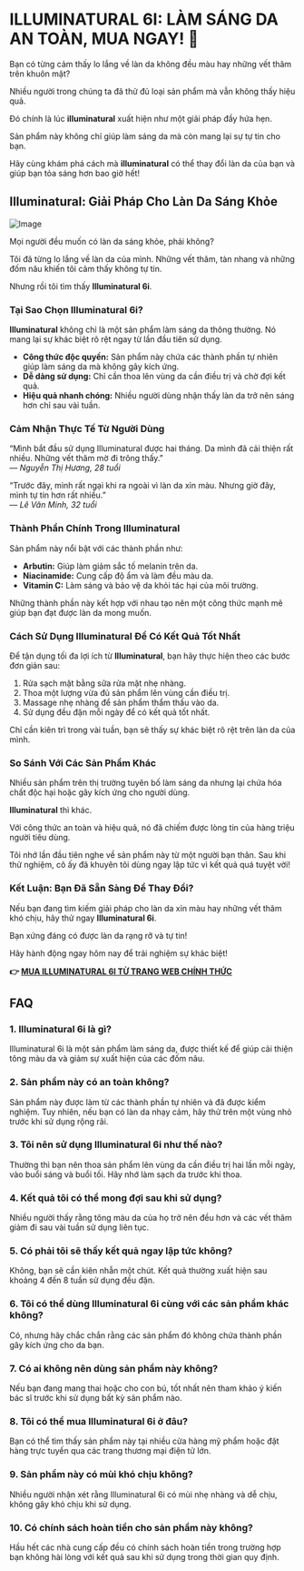 # ILLUMINATURAL 6I: LÀM SÁNG DA AN TOÀN, MUA NGAY! 🌟

Bạn có từng cảm thấy lo lắng về làn da không đều màu hay những vết thâm trên khuôn mặt? 

Nhiều người trong chúng ta đã thử đủ loại sản phẩm mà vẫn không thấy hiệu quả. 

Đó chính là lúc **illuminatural** xuất hiện như một giải pháp đầy hứa hẹn. 

Sản phẩm này không chỉ giúp làm sáng da mà còn mang lại sự tự tin cho bạn. 

Hãy cùng khám phá cách mà **illuminatural** có thể thay đổi làn da của bạn và giúp bạn tỏa sáng hơn bao giờ hết!

## Illuminatural: Giải Pháp Cho Làn Da Sáng Khỏe

![Image](https://www2.sellhealth.com/113/illuminatural_468x80-white.gif)

Mọi người đều muốn có làn da sáng khỏe, phải không? 

Tôi đã từng lo lắng về làn da của mình. Những vết thâm, tàn nhang và những đốm nâu khiến tôi cảm thấy không tự tin. 

Nhưng rồi tôi tìm thấy **Illuminatural 6i**.

### Tại Sao Chọn Illuminatural 6i?

**Illuminatural** không chỉ là một sản phẩm làm sáng da thông thường. Nó mang lại sự khác biệt rõ rệt ngay từ lần đầu tiên sử dụng.

- **Công thức độc quyền:** Sản phẩm này chứa các thành phần tự nhiên giúp làm sáng da mà không gây kích ứng.
- **Dễ dàng sử dụng:** Chỉ cần thoa lên vùng da cần điều trị và chờ đợi kết quả.
- **Hiệu quả nhanh chóng:** Nhiều người dùng nhận thấy làn da trở nên sáng hơn chỉ sau vài tuần.

### Cảm Nhận Thực Tế Từ Người Dùng

“Mình bắt đầu sử dụng Illuminatural được hai tháng. Da mình đã cải thiện rất nhiều. Những vết thâm mờ đi trông thấy.”  
— *Nguyễn Thị Hương, 28 tuổi*

“Trước đây, mình rất ngại khi ra ngoài vì làn da xỉn màu. Nhưng giờ đây, mình tự tin hơn rất nhiều.”  
— *Lê Văn Minh, 32 tuổi*

### Thành Phần Chính Trong Illuminatural

Sản phẩm này nổi bật với các thành phần như:

- **Arbutin:** Giúp làm giảm sắc tố melanin trên da.
- **Niacinamide:** Cung cấp độ ẩm và làm đều màu da.
- **Vitamin C:** Làm sáng và bảo vệ da khỏi tác hại của môi trường.

Những thành phần này kết hợp với nhau tạo nên một công thức mạnh mẽ giúp bạn đạt được làn da mong muốn.

### Cách Sử Dụng Illuminatural Để Có Kết Quả Tốt Nhất

Để tận dụng tối đa lợi ích từ **Illuminatural**, bạn hãy thực hiện theo các bước đơn giản sau:

1. Rửa sạch mặt bằng sữa rửa mặt nhẹ nhàng.
2. Thoa một lượng vừa đủ sản phẩm lên vùng cần điều trị.
3. Massage nhẹ nhàng để sản phẩm thẩm thấu vào da.
4. Sử dụng đều đặn mỗi ngày để có kết quả tốt nhất.

Chỉ cần kiên trì trong vài tuần, bạn sẽ thấy sự khác biệt rõ rệt trên làn da của mình.

### So Sánh Với Các Sản Phẩm Khác

Nhiều sản phẩm trên thị trường tuyên bố làm sáng da nhưng lại chứa hóa chất độc hại hoặc gây kích ứng cho người dùng.

**Illuminatural** thì khác.

Với công thức an toàn và hiệu quả, nó đã chiếm được lòng tin của hàng triệu người tiêu dùng.

Tôi nhớ lần đầu tiên nghe về sản phẩm này từ một người bạn thân. Sau khi thử nghiệm, cô ấy đã khuyên tôi dùng ngay lập tức vì kết quả quá tuyệt vời!

### Kết Luận: Bạn Đã Sẵn Sàng Để Thay Đổi?

Nếu bạn đang tìm kiếm giải pháp cho làn da xỉn màu hay những vết thâm khó chịu, hãy thử ngay **Illuminatural 6i**.

Bạn xứng đáng có được làn da rạng rỡ và tự tin!

Hãy hành động ngay hôm nay để trải nghiệm sự khác biệt!



**👉 [MUA ILLUMINATURAL 6I TỪ TRANG WEB CHÍNH THỨC](https://gchaffi.com/Oh3ap3ZL)**

## FAQ

### **1. Illuminatural 6i là gì?**
Illuminatural 6i là một sản phẩm làm sáng da, được thiết kế để giúp cải thiện tông màu da và giảm sự xuất hiện của các đốm nâu.

### **2. Sản phẩm này có an toàn không?**
Sản phẩm này được làm từ các thành phần tự nhiên và đã được kiểm nghiệm. Tuy nhiên, nếu bạn có làn da nhạy cảm, hãy thử trên một vùng nhỏ trước khi sử dụng rộng rãi.

### **3. Tôi nên sử dụng Illuminatural 6i như thế nào?**
Thường thì bạn nên thoa sản phẩm lên vùng da cần điều trị hai lần mỗi ngày, vào buổi sáng và buổi tối. Hãy nhớ làm sạch da trước khi thoa.

### **4. Kết quả tôi có thể mong đợi sau khi sử dụng?**
Nhiều người thấy rằng tông màu da của họ trở nên đều hơn và các vết thâm giảm đi sau vài tuần sử dụng liên tục.

### **5. Có phải tôi sẽ thấy kết quả ngay lập tức không?**
Không, bạn sẽ cần kiên nhẫn một chút. Kết quả thường xuất hiện sau khoảng 4 đến 8 tuần sử dụng đều đặn.

### **6. Tôi có thể dùng Illuminatural 6i cùng với các sản phẩm khác không?**
Có, nhưng hãy chắc chắn rằng các sản phẩm đó không chứa thành phần gây kích ứng cho da bạn.

### **7. Có ai không nên dùng sản phẩm này không?**
Nếu bạn đang mang thai hoặc cho con bú, tốt nhất nên tham khảo ý kiến bác sĩ trước khi sử dụng bất kỳ sản phẩm nào.

### **8. Tôi có thể mua Illuminatural 6i ở đâu?**
Bạn có thể tìm thấy sản phẩm này tại nhiều cửa hàng mỹ phẩm hoặc đặt hàng trực tuyến qua các trang thương mại điện tử lớn.

### **9. Sản phẩm này có mùi khó chịu không?**
Nhiều người nhận xét rằng Illuminatural 6i có mùi nhẹ nhàng và dễ chịu, không gây khó chịu khi sử dụng.

### **10. Có chính sách hoàn tiền cho sản phẩm này không?**
Hầu hết các nhà cung cấp đều có chính sách hoàn tiền trong trường hợp bạn không hài lòng với kết quả sau khi sử dụng trong thời gian quy định.